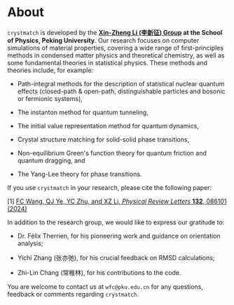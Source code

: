 # About

`crystmatch` is developed by the **[Xin-Zheng Li (李新征) Group](https://www.phy.pku.edu.cn/xzli/index.htm) at the School of Physics, Peking University**. Our research focuses on computer simulations of material properties, covering a wide range of first-principles methods in condensed matter physics and theoretical chemistry, as well as some fundamental theories in statistical physics. These methods and theories include, for example:

- Path-integral methods for the description of statistical nuclear quantum effects (closed-path & open-path, distinguishable particles and bosonic or fermionic systems),

- The instanton method for quantum tunneling,

- The initial value representation method for quantum dynamics,

- Crystal structure matching for solid-solid phase transitions,

- Non-equilibrium Green's function theory for quantum friction and quantum dragging, and

- The Yang-Lee theory for phase transitions.

If you use `crystmatch` in your research, please cite the following paper:

\[1\] [FC Wang, QJ Ye, YC Zhu, and XZ Li, *Physical Review Letters* **132**, 086101 (2024)](https://arxiv.org/abs/2305.05278)

In addition to the research group, we would like to express our gratitude to:

- Dr. Félix Therrien, for his pioneering work and guidance on orientation analysis;

- Yichi Zhang (张亦弛), for his crucial feedback on RMSD calculations;

- Zhi-Lin Chang (常稚林), for his contributions to the code.

You are welcome to contact us at `wfc@pku.edu.cn` for any questions, feedback or comments regarding `crystmatch`.